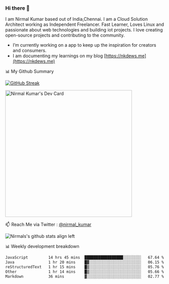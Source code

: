 ### Hi there 👋

 I am Nirmal Kumar based out of India,Chennai. I am a Cloud Solution Architect working as Independent Freelancer. Fast Learner, Loves Linux and passionate about web technologies and building iot projects. I love creating open-source projects and contributing to the community.

- I’m currently working on a app to keep up the inspiration for creators and consumers.
- I am documenting my learnings on my blog [https://nkdews.me](https://nkdews.me)


📊 My Github Summary

[![GitHub Streak](https://github-readme-streak-stats.herokuapp.com?user=nk-gears&theme=dark&hide_border=true&date_format=M%20j%5B%2C%20Y%5D)](https://git.io/streak-stats)

<a href="https://app.daily.dev/nirmal_kumar"><img src="https://api.daily.dev/devcards/a16cfcf02d384b16b41de71ce4d1d811.png?r=8ve" width="400" alt="Nirmal Kumar's Dev Card"/></a>

📫 Reach Me via  Twitter : [@nirmal_kumar](https://twitter.com/nirmal_kumar)

![Nirmals's github stats align left](https://github-readme-stats.vercel.app/api?username=nk-gears&show_icons=true)


📊 Weekly development breakdown

<!--START_SECTION:waka-->

```txt
JavaScript         14 hrs 45 mins  █████████████████░░░░░░░░   67.64 %
Java               1 hr 20 mins    █▓░░░░░░░░░░░░░░░░░░░░░░░   06.15 %
reStructuredText   1 hr 15 mins    █▒░░░░░░░░░░░░░░░░░░░░░░░   05.76 %
Other              1 hr 14 mins    █▒░░░░░░░░░░░░░░░░░░░░░░░   05.66 %
Markdown           36 mins         ▓░░░░░░░░░░░░░░░░░░░░░░░░   02.77 %
```

<!--END_SECTION:waka-->


